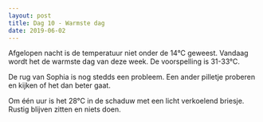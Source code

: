 ```yaml
---
layout: post
title: Dag 10 - Warmste dag
date: 2019-06-02
---
```

Afgelopen nacht is de temperatuur niet onder de 14°C geweest. Vandaag wordt het de warmste dag van deze week. De voorspelling is 31-33°C.  

De rug van Sophia is nog stedds een probleem. Een ander pilletje proberen en kijken of het dan beter gaat.  

Om één uur is het 28°C in de schaduw met een licht verkoelend briesje. Rustig blijven zitten en niets doen.  




